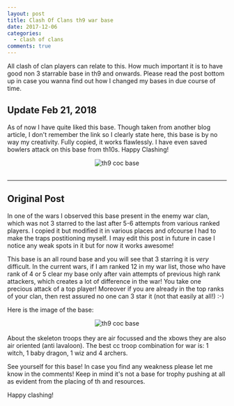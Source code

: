 ```yaml
---
layout: post
title: Clash Of Clans th9 war base 
date: 2017-12-06
categories:
  - clash of clans
comments: true
---
```

All clash of clan players can relate to this. How much important it is to have good non 3 starrable base in th9 and onwards.
Please read the post bottom up in case you wanna find out how I changed my bases in due course of time.

## Update Feb 21, 2018

As of now I have quite liked this base. Though taken from another blog article, I don't remember the link so I clearly state here, this base is by no way my creativity. Fully copied, it works flawlessly. I have even saved bowlers attack on this base from th10s. Happy Clashing!

<center>
<img src="{{ site.urlimg }}/static/img/base.jpg" alt="th9 coc base" itemprop="image" class="img-responsive"/> 
</center> 
<br>




---
## Original Post

In one of the wars I observed this base present in the enemy war clan, which was not 3 starred to the last after 5-6 attempts from various ranked players. I copied it but modified it in various places and ofcourse I had to make the traps postitioning myself. I may edit this post in future in case I notice any weak spots in it but for now it works awesome!

This base is an all round base and you will see that 3 starring it is _very_ difficult. In the current wars, if I am ranked 12 in my war list, those who have rank of 4 or 5 clear my base only after vain attempts of previous high rank attackers, which creates a lot of difference in the war! You take one precious attack of a top player! Moreover if you are already in the top ranks of your clan, then rest assured no one can 3 star it (not that easily at all!) :-)

Here is the image of the base:
<center>
<img src="{{ site.urlimg }}/static/img/base.jpg" alt="th9 coc base" itemprop="image" class="img-responsive"/> 
</center>  
<br> 
About the skeleton troops they are air focussed and the xbows they are also air oriented (anti lavaloon).
The best cc troop combination for war is: 1 witch, 1 baby dragon, 1 wiz and 4 archers.

See yourself for this base! In case you find any weakness please let me know in the comments! Keep in mind it's not a base for trophy pushing at all as evident from the placing of th and resources.

Happy clashing!
